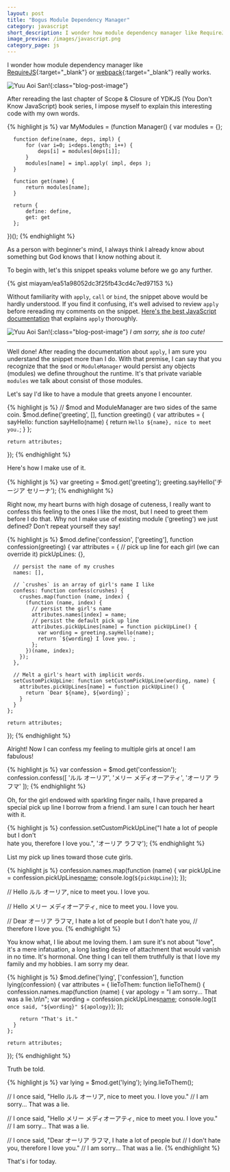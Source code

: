 ```yaml
---
layout: post
title: "Bogus Module Dependency Manager"
category: javascript
short_description: I wonder how module dependency manager like RequireJS or webpack really works.
image_preview: /images/javascript.png
category_page: js
---
```


I wonder how module dependency manager like [RequireJS](http://requirejs.org){:target="_blank"}
or [webpack](https://webpack.js.org/){:target="_blank"} really works.

![Yuu Aoi San!](/images/yuu.jpg){:class="blog-post-image"}

After rereading the last chapter of Scope & Closure of YDKJS
(You Don't Know JavaScript) book series, I impose myself to explain this
interesting code with my own words.

{% highlight js %}
  var MyModules = (function Manager() {
      var modules = {};

      function define(name, deps, impl) {
          for (var i=0; i<deps.length; i++) {
              deps[i] = modules[deps[i]];
          }
          modules[name] = impl.apply( impl, deps );
      }

      function get(name) {
          return modules[name];
      }

      return {
          define: define,
          get: get
      };
  })();
{% endhighlight %}

As a person with beginner's mind, I always think I already know about
something but God knows that I know nothing about it.

To begin with, let's this snippet speaks volume before we go any further.

{% gist miayam/ea51a98052dc3f25fb43cd4c7ed97153 %}

Without familiarity with `apply`, `call` or `bind`, the snippet above would
be hardly understood. If you find it confusing, it's well advised to review
`apply` before rereading my comments on the snippet. [Here's the best
JavaScript documentation](https://developer.mozilla.org/en-US/docs/Web/JavaScript/Reference/Global_Objects/Function/apply) that explains `apply` thoroughly.

![Yuu Aoi San!](/images/yuu2.jpg){:class="blog-post-image"}
<em class="description">I am sorry, she is too cute!</em>

***

Well done! After reading the documentation about `apply`, I am sure you
understand the snippet more than I do. With that premise, I can say that you
recognize that the `$mod` or `ModuleManager` would persist any objects (modules)
we define throughout the runtime. It's that private variable `modules` we talk
about consist of those modules.

Let's say I'd like to have a module that greets anyone I encounter.

{% highlight js %}
  // $mod and ModuleManager are two sides of the same coin.
  $mod.define('greeting', [], function greeting() {
    var attributes = {
      sayHello: function sayHello(name) {
        return `Hello ${name}, nice to meet you.`;
      }
    };

    return attributes;
  });
{% endhighlight %}

Here's how I make use of it.

{% highlight js %}
  var greeting = $mod.get('greeting');
  greeting.sayHello('チージア セリーナ');
{% endhighlight %}

Right now, my heart burns with high dosage of cuteness, I really want to confess
this feeling to the ones I like the most, but I need to greet them before I do
that. Why not I make use of existing module ('greeting') we just defined? Don't
repeat yourself they say!

{% highlight js %}
  $mod.define('confession', ['greeting'], function confession(greeting) {
    var attributes = {
      // pick up line for each girl (we can override it)
      pickUpLines: {},

      // persist the name of my crushes
      names: [],

      // `crushes` is an array of girl's name I like
      confess: function confess(crushes) {
        crushes.map(function (name, index) {
          (function (name, index) {
            // persist the girl's name
            attributes.names[index] = name;
            // persist the default pick up line
            attributes.pickUpLines[name] = function pickUpLine() {
              var wording = greeting.sayHello(name);
              return `${wording} I love you.`;
            };
          })(name, index);
        });
      },

      // Melt a girl's heart with implicit words.
      setCustomPickUpLine: function setCustomPickUpLine(wording, name) {
        attributes.pickUpLines[name] = function pickUpLine() {
          return `Dear ${name}, ${wording}`;
        }
      }
    };

    return attributes;
  });
{% endhighlight %}

Alright! Now I can confess my feeling to multiple girls at once! I am fabulous!

{% highlight js %}
  var confession = $mod.get('confession');
  confession.confess([
    'ルル オーリア',
    'メリー メディオーアティ',
    'オーリア ラフマ'
  ]);
{% endhighlight %}

Oh, for the girl endowed with sparkling finger nails, I have prepared a
special pick up line I borrow from a friend. I am sure I can touch her heart
with it.

{% highlight js %}
  confession.setCustomPickUpLine("I hate a lot of people but I don't \
  hate you, therefore I love you.", 'オーリア ラフマ');
{% endhighlight %}

List my pick up lines toward those cute girls.

{% highlight js %}
  confession.names.map(function (name) {
    var pickUpLine = confession.pickUpLines[name]();
    console.log(`${pickUpLine}`);
  });

  // Hello ルル オーリア, nice to meet you. I love you.

  // Hello メリー メディオーアティ, nice to meet you. I love you.

  // Dear オーリア ラフマ, I hate a lot of people but I don't hate you,
  // therefore I love you.
{% endhighlight %}

You know what, I lie about me loving them. I am sure it's not about "love", it's
a mere infatuation, a long lasting desire of attachment that would vanish in no
time. It's hormonal. One thing I can tell them truthfully is that I love my
family and my hobbies. I am sorry my dear.

{% highlight js %}
  $mod.define('lying', ['confession'], function lying(confession) {
    var attributes = {
      lieToThem: function lieToThem() {
        confession.names.map(function (name) {
          var apology = "I am sorry... That was a lie.\n\n";
          var wording = confession.pickUpLines[name]();
          console.log(`I once said, "${wording}" ${apology}`);
        });

        return "That's it."
      }
    };

    return attributes;
  });
{% endhighlight %}

Truth be told.

{% highlight js %}
  var lying = $mod.get('lying');
  lying.lieToThem();

  // I once said, "Hello ルル オーリア, nice to meet you. I love you."
  // I am sorry... That was a lie.

  // I once said, "Hello メリー メディオーアティ, nice to meet you. I love you."
  // I am sorry... That was a lie.

  // I once said, "Dear オーリア ラフマ, I hate a lot of people but
  // I don't hate you, therefore I love you."
  // I am sorry... That was a lie.
{% endhighlight %}

That's i for today.
